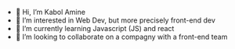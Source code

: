 - 👋 Hi, I’m Kabol Amine
- 👀 I’m interested in Web Dev, but more precisely front-end dev
- 🌱 I’m currently learning Javascript (JS) and react
- 💞️ I’m looking to collaborate on a compagny with a front-end team 


